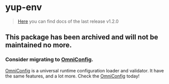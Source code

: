 yup-env
=======

> [Here](https://github.com/mckacz/yup-env/tree/v1.2.0) you can find docs of the last release v1.2.0

## This package has been archived and will not be maintained no more.

### Consider migrating to [OmniConfig](https://github.com/mckacz/omniconfig).

[OmniConfig](https://github.com/mckacz/omniconfig) is a universal runtime configuration loader and validator.
It have the same features, and a lot more. Check the [OmniConfig](https://github.com/mckacz/omniconfig) today!
